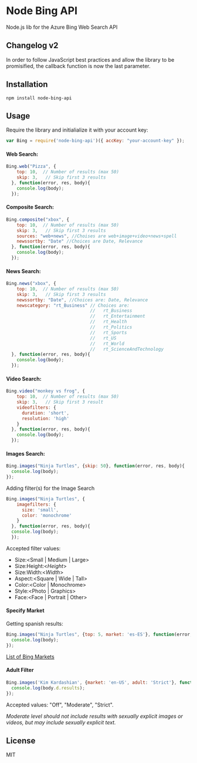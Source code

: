 # Node Bing API
Node.js lib for the Azure Bing Web Search API

## Changelog v2
In order to follow JavaScript best practices and allow the library to
be promisified, the callback function is now the last parameter.

## Installation
````
npm install node-bing-api
````

## Usage

Require the library and initialialize it with your account key:

```js
var Bing = require('node-bing-api')({ accKey: "your-account-key" });
```

#### Web Search:
```js
Bing.web("Pizza", {
    top: 10,  // Number of results (max 50)
    skip: 3,   // Skip first 3 results
  }, function(error, res, body){
    console.log(body);
  });
```

#### Composite Search:
```js
Bing.composite("xbox", {
    top: 10,  // Number of results (max 50)
    skip: 3,   // Skip first 3 results
    sources: "web+news", //Choises are web+image+video+news+spell
    newssortby: "Date" //Choices are Date, Relevance
  }, function(error, res, body){
    console.log(body);
  });
```

#### News Search:
```js
Bing.news("xbox", {
    top: 10,  // Number of results (max 50)
    skip: 3,   // Skip first 3 results
    newssortby: "Date", //Choices are: Date, Relevance
    newscategory: "rt_Business" // Choices are:
                                //   rt_Business
                                //   rt_Entertainment
                                //   rt_Health
                                //   rt_Politics
                                //   rt_Sports
                                //   rt_US
                                //   rt_World
                                //   rt_ScienceAndTechnology
  }, function(error, res, body){
    console.log(body);
  });
```

#### Video Search:
```js
Bing.video("monkey vs frog", {
    top: 10,  // Number of results (max 50)
    skip: 3,   // Skip first 3 result
    videofilters: {
      duration: 'short',
      resolution: 'high'
    }
  }, function(error, res, body){
    console.log(body);
  });
```

#### Images Search:
```js
Bing.images("Ninja Turtles", {skip: 50}, function(error, res, body){
  console.log(body);
});
```
Adding filter(s) for the Image Search
```js
Bing.images("Ninja Turtles", {
    imagefilters: {
      size: 'small',
      color: 'monochrome'
    }
  }, function(error, res, body){
  console.log(body);
  });
```
Accepted filter values:
* Size:\<Small | Medium | Large\>
* Size:Height:\<*Height*\>
* Size:Width:\<*Width*\>
* Aspect:\<Square | Wide | Tall\>
* Color:\<Color | Monochrome\>
* Style:\<Photo | Graphics\>
* Face:\<Face | Portrait | Other\>


#### Specify Market
Getting spanish results:
```js
Bing.images("Ninja Turtles", {top: 5, market: 'es-ES'}, function(error, res, body){
  console.log(body);
});
```
[List of Bing Markets](https://msdn.microsoft.com/en-us/library/dd251064.aspx)


#### Adult Filter
```js
Bing.images('Kim Kardashian', {market: 'en-US', adult: 'Strict'}, function(error, res, body){
  console.log(body.d.results);
});
```
Accepted values: "Off", "Moderate", "Strict".

*Moderate level should not include results with sexually explicit images
or videos, but may include sexually explicit text.*


## License
MIT
